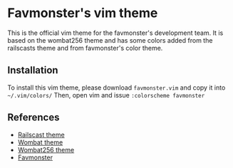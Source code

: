 Favmonster's vim theme
======================

This is the official vim theme for the favmonster's development team. It is based on the wombat256 theme and has some colors added from the railscasts theme and from favmonster's color theme.


Installation
------------

To install this vim theme, please download `favmonster.vim` and copy it into `~/.vim/colors/`
Then, open vim and issue `:colorscheme favmonster`


References
----------
 - [Railscast theme][1]
 - [Wombat theme][2]
 - [Wombat256 theme][3]
 - [Favmonster][4]

 [1]: http://www.vim.org/scripts/script.php?script_id=2175
 [2]: http://www.vim.org/scripts/script.php?script_id=1778
 [3]: http://www.vim.org/scripts/script.php?script_id=2465
 [4]: http://favmonster.com
